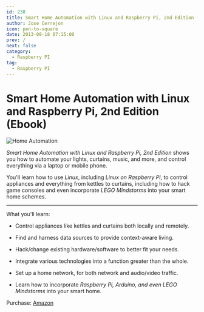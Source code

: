 ```yaml
---
id: 238
title: Smart Home Automation with Linux and Raspberry Pi, 2nd Edition (Ebook)
author: Jose Cerrejon
icon: pen-to-square
date: 2013-08-18 07:15:00
prev: /
next: false
category:
  - Raspberry PI
tag:
  - Raspberry PI
---
```


# Smart Home Automation with Linux and Raspberry Pi, 2nd Edition (Ebook)

![Home Automation](/images/2013/08/domoPi.png)

*Smart Home Automation with Linux and Raspberry Pi, 2nd Edition* shows you how to automate your lights, curtains, music, and more, and control everything via a laptop or mobile phone.

You'll learn how to use *Linux*, including *Linux on Raspberry Pi*, to control appliances and everything from kettles to curtains, including how to hack game consoles and even incorporate *LEGO Mindstorms* into your smart home schemes.

- - -

What you'll learn:

* Control appliances like kettles and curtains both locally and remotely.

* Find and harness data sources to provide context-aware living.

* Hack/change existing hardware/software to better fit your needs.

* Integrate various technologies into a function greater than the whole.

* Set up a home network, for both network and audio/video traffic.

* Learn how to incorporate *Raspberry Pi, Arduino, and even LEGO Mindstorms* into your smart home.

Purchase: [Amazon](http://www.amazon.co.uk/Smart-Automation-Linux-Raspberry-Edition/dp/143025887X)